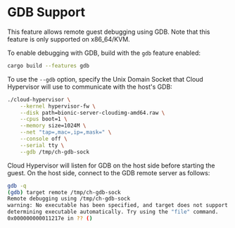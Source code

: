 # GDB Support

This feature allows remote guest debugging using GDB. Note that this feature is only supported on x86_64/KVM.

To enable debugging with GDB, build with the `gdb` feature enabled:

```bash
cargo build --features gdb
```

To use the `--gdb` option, specify the Unix Domain Socket that Cloud Hypervisor will use to communicate with the host's GDB:

```bash
./cloud-hypervisor \
    --kernel hypervisor-fw \
    --disk path=bionic-server-cloudimg-amd64.raw \
    --cpus boot=1 \
    --memory size=1024M \
    --net "tap=,mac=,ip=,mask=" \
    --console off \
    --serial tty \
    --gdb /tmp/ch-gdb-sock
```

Cloud Hypervisor will listen for GDB on the host side before starting the guest.
On the host side, connect to the GDB remote server as follows:

```bash
gdb -q
(gdb) target remote /tmp/ch-gdb-sock
Remote debugging using /tmp/ch-gdb-sock
warning: No executable has been specified, and target does not support
determining executable automatically. Try using the "file" command.
0x000000000011217e in ?? ()
```